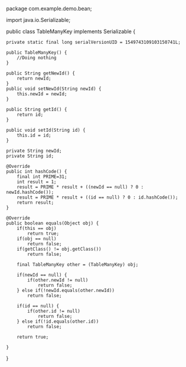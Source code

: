 package com.example.demo.bean;

import java.io.Serializable;

public class TableManyKey implements Serializable {

	private static final long serialVersionUID = 1549743109103150741L;
	
	public TableManyKey() {
		//Doing nothing
	}
	
	public String getNewId() {
		return newId;
	}
	public void setNewId(String newId) {
		this.newId = newId;
	}

	public String getId() {
		return id;
	}

	public void setId(String id) {
		this.id = id;
	}

	private String newId;
	private String id;
	
	@Override
	public int hashCode() {
		final int PRIME=31;
		int result = 1;
		result = PRIME * result + ((newId == null) ? 0 : newId.hashCode());
		result = PRIME * result + ((id == null) ? 0 : id.hashCode());
		return result;
	}
	
	@Override
	public boolean equals(Object obj) {
		if(this == obj) 
			return true;
		if(obj == null) 
			return false;
		if(getClass() != obj.getClass()) 
			return false;
		
		final TableManyKey other = (TableManyKey) obj;
		
		if(newId == null) {
			if(other.newId != null)
				return false;
		} else if(!newId.equals(other.newId))
			return false;
		
		if(id == null) {
			if(other.id != null)
				return false;
		} else if(!id.equals(other.id))
			return false;
		
		return true;
			
	}

}
